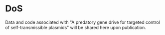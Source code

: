 # DoS
Data and code associated with "A predatory gene drive for targeted control of self-transmissible plasmids" will be shared here upon publication.
